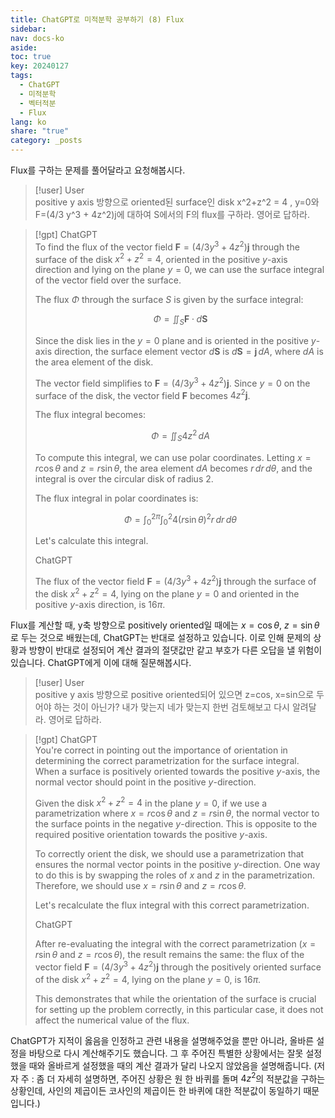 ```yaml
---  
title: ChatGPT로 미적분학 공부하기 (8) Flux  
sidebar:   
nav: docs-ko  
aside:   
toc: true  
key: 20240127  
tags:  
  - ChatGPT  
  - 미적분학  
  - 벡터적분  
  - Flux  
lang: ko  
share: "true"  
category: _posts  
---  
```

  
Flux를 구하는 문제를 풀어달라고 요청해봅시다.  
  
>[!user] User  
> positive y axis 방향으로 oriented된 surface인 disk x^2+z^2 = 4 , y=0와 F=(4/3 y^3 + 4z^2)j에 대하여 S에서의 F의 flux를 구하라. 영어로 답하라.  
  
>[!gpt] ChatGPT  
To find the flux of the vector field $\mathbf{F} = (4/3 y^3 + 4z^2)\mathbf{j}$ through the surface of the disk $x^2 + z^2 = 4$, oriented in the positive $y$-axis direction and lying on the plane $y = 0$, we can use the surface integral of the vector field over the surface.  
>   
> The flux $\Phi$ through the surface $S$ is given by the surface integral:  
>   
> $$  
> \Phi = \iint_S \mathbf{F} \cdot d\mathbf{S}  
> $$  
>   
> Since the disk lies in the $y = 0$ plane and is oriented in the positive $y$-axis direction, the surface element vector $d\mathbf{S}$ is $d\mathbf{S} = \mathbf{j}\, dA$, where $dA$ is the area element of the disk.  
>   
> The vector field simplifies to $\mathbf{F} = (4/3 y^3 + 4z^2)\mathbf{j}$. Since $y = 0$ on the surface of the disk, the vector field $\mathbf{F}$ becomes $4z^2 \mathbf{j}$.  
>   
> The flux integral becomes:  
>   
> $$  
> \Phi = \iint_S 4z^2 \, dA  
> $$  
>   
> To compute this integral, we can use polar coordinates. Letting $x = r\cos\theta$ and $z = r\sin\theta$, the area element $dA$ becomes $r \, dr \, d\theta$, and the integral is over the circular disk of radius 2.  
>   
> The flux integral in polar coordinates is:  
>   
> $$  
> \Phi = \int_0^{2\pi} \int_0^2 4(r\sin\theta)^2 r \, dr \, d\theta  
> $$  
>   
> Let's calculate this integral.  
>   
> ChatGPT  
>   
> The flux of the vector field $\mathbf{F} = (4/3 y^3 + 4z^2)\mathbf{j}$ through the surface of the disk $x^2 + z^2 = 4$, lying on the plane $y = 0$ and oriented in the positive $y$-axis direction, is $16\pi$.  
  
Flux를 계산할 때, y축 방향으로 positively oriented일 때에는 $x=\cos \theta$, $z=\sin \theta$로 두는 것으로 배웠는데, ChatGPT는 반대로 설정하고 있습니다. 이로 인해  문제의 상황과 방향이 반대로 설정되어 계산 결과의 절댓값만 같고 부호가 다른 오답을 낼 위험이 있습니다. ChatGPT에게 이에 대해 질문해봅시다.  
  
>[!user] User  
> positive y axis 방향으로 positive oriented되어 있으면 z=cos, x=sin으로 두어야 하는 것이 아닌가? 내가 맞는지 네가 맞는지 한번 검토해보고 다시 알려달라. 영어로 답하라.  
  
>[!gpt] ChatGPT  
You're correct in pointing out the importance of orientation in determining the correct parametrization for the surface integral. When a surface is positively oriented towards the positive $y$-axis, the normal vector should point in the positive $y$-direction.   
>   
> Given the disk $x^2 + z^2 = 4$ in the plane $y = 0$, if we use a parametrization where $x = r\cos\theta$ and $z = r\sin\theta$, the normal vector to the surface points in the negative $y$-direction. This is opposite to the required positive orientation towards the positive $y$-axis.  
>   
> To correctly orient the disk, we should use a parametrization that ensures the normal vector points in the positive $y$-direction. One way to do this is by swapping the roles of $x$ and $z$ in the parametrization. Therefore, we should use $x = r\sin\theta$ and $z = r\cos\theta$.  
>   
> Let's recalculate the flux integral with this correct parametrization.  
>   
> ChatGPT  
>   
> After re-evaluating the integral with the correct parametrization ($x = r\sin\theta$ and $z = r\cos\theta$), the result remains the same: the flux of the vector field $\mathbf{F} = (4/3 y^3 + 4z^2)\mathbf{j}$ through the positively oriented surface of the disk $x^2 + z^2 = 4$, lying on the plane $y = 0$, is $16\pi$.   
>   
> This demonstrates that while the orientation of the surface is crucial for setting up the problem correctly, in this particular case, it does not affect the numerical value of the flux.  
>   
>   
  
ChatGPT가 지적이 옳음을 인정하고 관련 내용을 설명해주었을 뿐만 아니라, 올바른 설정을 바탕으로 다시 계산해주기도 했습니다. 그 후 주어진 특별한 상황에서는 잘못 설정했을 때와 올바르게 설정했을 때의 계산 결과가 달리 나오지 않았음을 설명해줍니다. (저자 주 : 좀 더 자세히 설명하면, 주어진 상황은 원 한 바퀴를 돌며 $4z^2$의 적분값을 구하는 상황인데, 사인의 제곱이든 코사인의 제곱이든 한 바퀴에 대한 적분값이 동일하기 때문입니다.)  
  
  
  
